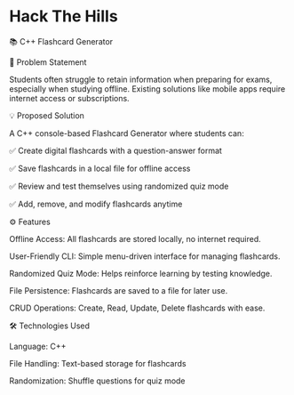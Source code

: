 # Hack The Hills
📚 C++ Flashcard Generator

🚀 Problem Statement

Students often struggle to retain information when preparing for exams, especially when studying offline. Existing solutions like mobile apps require internet access or subscriptions.

💡 Proposed Solution

A C++ console-based Flashcard Generator where students can:

✅ Create digital flashcards with a question-answer format

✅ Save flashcards in a local file for offline access

✅ Review and test themselves using randomized quiz mode

✅ Add, remove, and modify flashcards anytime

⚙️ Features

Offline Access: All flashcards are stored locally, no internet required.

User-Friendly CLI: Simple menu-driven interface for managing flashcards.

Randomized Quiz Mode: Helps reinforce learning by testing knowledge.

File Persistence: Flashcards are saved to a file for later use.

CRUD Operations: Create, Read, Update, Delete flashcards with ease.

🛠️ Technologies Used

Language: C++

File Handling: Text-based storage for flashcards

Randomization: Shuffle questions for quiz mode
